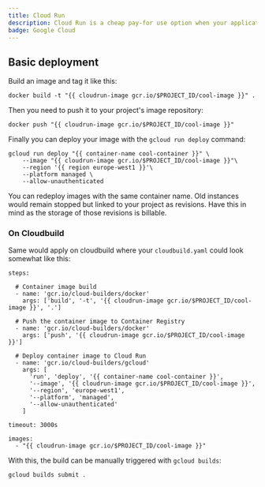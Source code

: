```yaml
---
title: Cloud Run
description: Cloud Run is a cheap pay-for use option when your application doesn't have huge amounts of traffic (otherwise, it's not that cheap)
badge: Google Cloud
---
```



## Basic deployment


Build an image and tag it like this:

```shell
docker build -t "{{ cloudrun-image gcr.io/$PROJECT_ID/cool-image }}" .
```

Then you need to push it to your project's image repository:

```shell
docker push "{{ cloudrun-image gcr.io/$PROJECT_ID/cool-image }}"
```

Finally you can deploy your image with the `gcloud run deploy` command:

```shell
gcloud run deploy "{{ container-name cool-container }}" \
    --image "{{ cloudrun-image gcr.io/$PROJECT_ID/cool-image }}"\
    --region '{{ region europe-west1 }}'\
    --platform managed \
    --allow-unauthenticated
```

You can redeploy images with the same container name. Old instances would remain stopped but linked to your project as revisions. Have this in mind as the storage of those revisions is billable.

### On Cloudbuild

Same would apply on cloudbuild where your `cloudbuild.yaml` could look somewhat like this:
```yaml[cloudbuild.yaml]
steps:

  # Container image build
  - name: 'gcr.io/cloud-builders/docker'
    args: ['build', '-t', '{{ cloudrun-image gcr.io/$PROJECT_ID/cool-image }}', '.']

  # Push the container image to Container Registry
  - name: 'gcr.io/cloud-builders/docker'
    args: ['push', '{{ cloudrun-image gcr.io/$PROJECT_ID/cool-image }}']

  # Deploy container image to Cloud Run
  - name: 'gcr.io/cloud-builders/gcloud'
    args: [
      'run', 'deploy', '{{ container-name cool-container }}',
      '--image', '{{ cloudrun-image gcr.io/$PROJECT_ID/cool-image }}',
      '--region', 'europe-west1',
      '--platform', 'managed',
      '--allow-unauthenticated'
    ]

timeout: 3000s

images:
  - "{{ cloudrun-image gcr.io/$PROJECT_ID/cool-image }}"
```

With this, the build can be manually triggered with `gcloud builds`:

```shell
gcloud builds submit .
```
